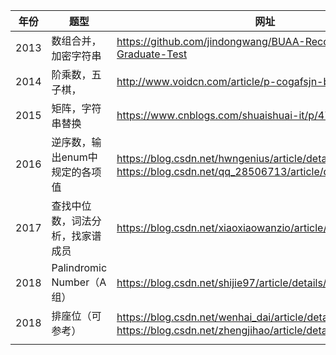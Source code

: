 | 年份   | 题型                     | 网址                                                                                                                  |
| ---- | ---------------------- | ------------------------------------------------------------------------------------------------------------------- |
| 2013 | 数组合并，加密字符串             | https://github.com/jindongwang/BUAA-Recommend-Graduate-Test                                                         |
| 2014 | 阶乘数，五子棋，               | http://www.voidcn.com/article/p-cogafsjn-bev.html                                                                   |
| 2015 | 矩阵，字符串替换               | https://www.cnblogs.com/shuaishuai-it/p/4783473.html                                                                |
| 2016 | 逆序数，输出enum中规定的各项值      | https://blog.csdn.net/hwngenius/article/details/79558958，https://blog.csdn.net/qq_28506713/article/details/79459245 |
| 2017 | 查找中位数，词法分析，找家谱成员       | https://blog.csdn.net/xiaoxiaowanzio/article/details/88539205                                                       |
| 2018 | Palindromic Number（A组） | https://blog.csdn.net/shijie97/article/details/80967197                                                             |
| 2018 | 排座位（可参考）               | https://blog.csdn.net/wenhai_dai/article/details/68068152，https://blog.csdn.net/zhengjihao/article/details/73610609 |
|      |                        |                                                                                                                     |

